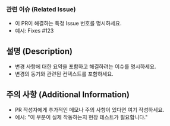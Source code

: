 <!-- Pull Request 제목 작성 가이드 -->
<!-- 예: [Feature] 새로운 로그인 기능 추가 -->

### 관련 이슈 (Related Issue)

- 이 PR이 해결하는 특정 Issue 번호를 명시하세요.
- 예시: Fixes #123

## 설명 (Description)

- 변경 사항에 대한 요약을 포함하고 해결하려는 이슈를 명시하세요.
- 변경의 동기와 관련된 컨텍스트를 포함하세요.

## 주의 사항 (Additional Information)

- PR 작성자에게 추가적인 메모나 주의 사항이 있다면 여기 작성하세요.
- 예시: "이 부분이 실제 작동하는지 현장 테스트가 필요합니다."
